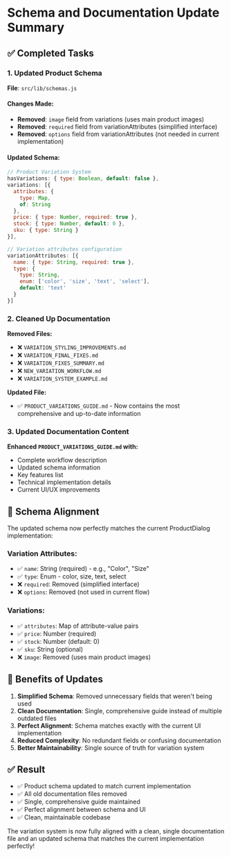 # Schema and Documentation Update Summary

## ✅ **Completed Tasks**

### 1. **Updated Product Schema**
**File**: `src/lib/schemas.js`

#### **Changes Made:**
- **Removed**: `image` field from variations (uses main product images)
- **Removed**: `required` field from variationAttributes (simplified interface)
- **Removed**: `options` field from variationAttributes (not needed in current implementation)

#### **Updated Schema:**
```javascript
// Product Variation System
hasVariations: { type: Boolean, default: false },
variations: [{
  attributes: {
    type: Map,
    of: String
  },
  price: { type: Number, required: true },
  stock: { type: Number, default: 0 },
  sku: { type: String }
}],

// Variation attributes configuration
variationAttributes: [{
  name: { type: String, required: true },
  type: { 
    type: String, 
    enum: ['color', 'size', 'text', 'select'],
    default: 'text'
  }
}]
```

### 2. **Cleaned Up Documentation**
**Removed Files:**
- ❌ `VARIATION_STYLING_IMPROVEMENTS.md`
- ❌ `VARIATION_FINAL_FIXES.md`
- ❌ `VARIATION_FIXES_SUMMARY.md`
- ❌ `NEW_VARIATION_WORKFLOW.md`
- ❌ `VARIATION_SYSTEM_EXAMPLE.md`

**Updated File:**
- ✅ `PRODUCT_VARIATIONS_GUIDE.md` - Now contains the most comprehensive and up-to-date information

### 3. **Updated Documentation Content**
**Enhanced `PRODUCT_VARIATIONS_GUIDE.md` with:**
- Complete workflow description
- Updated schema information
- Key features list
- Technical implementation details
- Current UI/UX improvements

## 🎯 **Schema Alignment**

The updated schema now perfectly matches the current ProductDialog implementation:

### **Variation Attributes:**
- ✅ `name`: String (required) - e.g., "Color", "Size"
- ✅ `type`: Enum - color, size, text, select
- ❌ `required`: Removed (simplified interface)
- ❌ `options`: Removed (not used in current flow)

### **Variations:**
- ✅ `attributes`: Map of attribute-value pairs
- ✅ `price`: Number (required)
- ✅ `stock`: Number (default: 0)
- ✅ `sku`: String (optional)
- ❌ `image`: Removed (uses main product images)

## 🚀 **Benefits of Updates**

1. **Simplified Schema**: Removed unnecessary fields that weren't being used
2. **Clean Documentation**: Single, comprehensive guide instead of multiple outdated files
3. **Perfect Alignment**: Schema matches exactly with the current UI implementation
4. **Reduced Complexity**: No redundant fields or confusing documentation
5. **Better Maintainability**: Single source of truth for variation system

## ✅ **Result**

- ✅ Product schema updated to match current implementation
- ✅ All old documentation files removed
- ✅ Single, comprehensive guide maintained
- ✅ Perfect alignment between schema and UI
- ✅ Clean, maintainable codebase

The variation system is now fully aligned with a clean, single documentation file and an updated schema that matches the current implementation perfectly!
